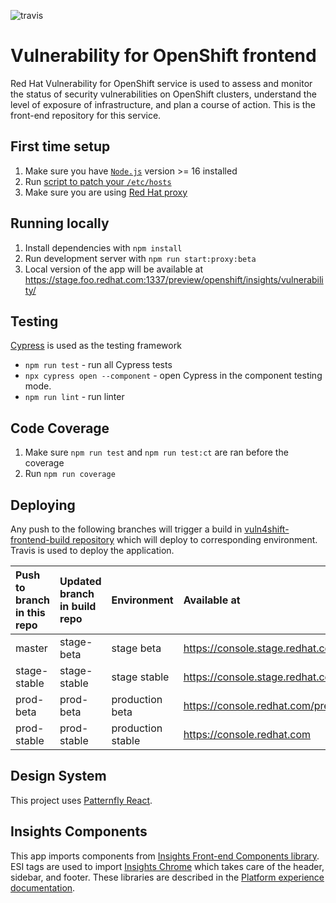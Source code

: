 ![travis](https://app.travis-ci.com/RedHatInsights/vuln4shift-frontend.svg?branch=master)

# Vulnerability for OpenShift frontend
Red Hat Vulnerability for OpenShift service is used to assess and monitor the status of security vulnerabilities on OpenShift clusters, understand the level of exposure of infrastructure, and plan a course of action. This is the front-end repository for this service.

## First time setup
1. Make sure you have [`Node.js`](https://nodejs.org/en/) version >= 16 installed
2. Run [script to patch your `/etc/hosts`](https://github.com/RedHatInsights/insights-proxy/blob/master/scripts/patch-etc-hosts.sh)
3. Make sure you are using [Red Hat proxy](http://hdn.corp.redhat.com/proxy.pac)

## Running locally
1. Install dependencies with `npm install`
2. Run development server with `npm run start:proxy:beta`
3. Local version of the app will be available at https://stage.foo.redhat.com:1337/preview/openshift/insights/vulnerability/

## Testing
[Cypress](https://cypress.io/) is used as the testing framework
- ```npm run test``` - run all Cypress tests
- ```npx cypress open --component``` - open Cypress in the component testing mode.
- ```npm run lint``` - run linter

## Code Coverage
1. Make sure ```npm run test``` and ```npm run test:ct``` are ran before the coverage
2. Run ```npm run coverage```

## Deploying
Any push to the following branches will trigger a build in [vuln4shift-frontend-build repository](https://github.com/RedHatInsights/vuln4shift-frontend-build) which will deploy to corresponding environment. Travis is used to deploy the application.

| Push to branch in this repo  | Updated branch in build repo  | Environment       | Available at
| :--------------------------- | :---------------------------- | :---------------- | :-----------
| master                       | stage-beta                    | stage beta        | https://console.stage.redhat.com/preview
| stage-stable                 | stage-stable                  | stage stable      | https://console.stage.redhat.com
| prod-beta                    | prod-beta                     | production beta   | https://console.redhat.com/preview
| prod-stable                  | prod-stable                   | production stable | https://console.redhat.com

## Design System
This project uses [Patternfly React](https://github.com/patternfly/patternfly-react).

## Insights Components
This app imports components from [Insights Front-end Components library](https://github.com/RedHatInsights/frontend-components). ESI tags are used to import [Insights Chrome](https://github.com/RedHatInsights/insights-chrome) which takes care of the header, sidebar, and footer. These libraries are described in the [Platform experience documentation](http://front-end-docs-insights.apps.ocp4.prod.psi.redhat.com/).
